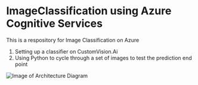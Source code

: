 # ImageClassification using Azure Cognitive Services

This is a respository for Image Classification on Azure
1. Setting up a classifier on CustomVision.Ai
2. Using Python to cycle through a set of images to test the prediction end point

![Image of Architecture Diagram](https://github.com/ujvalgandhi1/ImageClassificationAzure/blob/main/ImageClassification.drawio)

